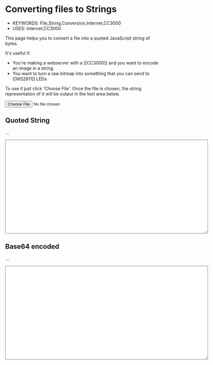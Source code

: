 <!--- Copyright (c) 2013 Gordon Williams, Pur3 Ltd. See the file LICENSE for copying permission. -->
Converting files to Strings
========================

* KEYWORDS: File,String,Conversion,Internet,CC3000
* USES: Internet,CC3000

This page helps you to convert a file into a quoted JavaScript string of bytes.

It's useful if:

* You're making a webserver with a [[CC3000]] and you want to encode an image in a string.
* You want to turn a raw bitmap into something that you can send to [[WS2811]] LEDs

To use it just click 'Choose File'. Once the file is chosen, the string representation of it will be output in the text area below.

<input type="file" id="fileLoader"/>

Quoted String
------------

<p id="sizeQuoted">...</p>
<textarea id="resultQuoted" style="width:650px;height:300px;"></textarea>

Base64 encoded
-------------

<p id="sizeBase64">...</p>
<textarea id="resultBase64" style="width:650px;height:300px;"></textarea>

<script>
  $("#fileLoader").change(function(event) {
      if (event.target.files.length != 1) return;
      var reader = new FileReader();
      reader.onload = function(event) {
        var bytes = new Uint8Array(event.target.result);
        
        if (bytes.length>(20*1024)) {
          $("#resultQuoted").val("File too long - must be less than 20kB");
        } else {        
          var str = "";
          for (var i=0;i<bytes.length;i++) { 
            var ch = bytes[i];
            if (ch==34) str += "\\\"";
            else if (ch==9) str += "\\t";
            else if (ch==10) str += "\\n";
            else if (ch==13) str += "\\r";
            else if (ch==92) str += "\\\\";
            else if (ch>=32 && ch<127)
              str += String.fromCharCode(ch);
            else { // hex code
              if (ch<64 && (i+1>=bytes.length || (bytes[i+1]<48/*0*/ || bytes[i+1]>55/*7*/))) 
                str += "\\"+ch.toString(8/*octal*/); // quick compactness hack
              else
                str += "\\x"+(ch+256).toString(16).substr(-2); // hex
            }
          }
          var qStr = '"'+str+'"';
          var b64Str = 'atob("'+btoa(String.fromCharCode.apply(null, bytes))+'")';
          
          $("#sizeQuoted").html(qStr.length+" Characters");
          $("#sizeBase64").html(b64Str.length+" Characters");
          $("#resultQuoted").val(qStr);
          $("#resultBase64").val(b64Str);
        }
      };
      reader.readAsArrayBuffer(event.target.files[0]);
    });
</script>


